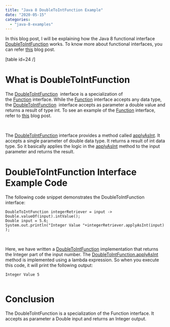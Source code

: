 ```yaml
---
title: "Java 8 DoubleToIntFunction Example"
date: "2020-05-15"
categories: 
  - "java-8-examples"
---
```


In this blog post, I will be explaining how the Java 8 functional interface [DoubleToIntFunction](https://docs.oracle.com/javase/9/docs/api/java/util/function/DoubleToIntFunction.html) works. To know more about functional interfaces, you can refer [this](https://learnjava.co.in/what-is-a-functional-interface/) blog post.

\[table id=24 /\]

# What is DoubleToIntFunction

The [DoubleToIntFunction](https://docs.oracle.com/javase/9/docs/api/java/util/function/DoubleToIntFunction.html)  interface is a specialization of the [Function](https://learnjava.co.in/java-8-function-interface-example/) interface. While the [Function](https://learnjava.co.in/java-8-function-interface-example/) interface accepts any data type, the [DoubleToIntFunction](https://docs.oracle.com/javase/9/docs/api/java/util/function/DoubleToIntFunction.html)  interface accepts as parameter a double value and returns a result of type int. To see an example of the [Function](https://learnjava.co.in/java-8-function-interface-example/) interface, refer to [this](https://learnjava.co.in/java-8-function-interface-example/) blog post.

 

The [DoubleToIntFunction](https://docs.oracle.com/javase/9/docs/api/java/util/function/DoubleToIntFunction.html) interface provides a method called [applyAsInt](https://docs.oracle.com/javase/9/docs/api/java/util/function/DoubleToIntFunction.html#applyAsInt-double-). It accepts a single parameter of double data type. It returns a result of int data type. So it basically applies the logic in the [applyAsInt](https://docs.oracle.com/javase/9/docs/api/java/util/function/DoubleToIntFunction.html#applyAsInt-double-) method to the input parameter and returns the result.

# DoubleToIntFunction Interface Example Code

The following code snippet demonstrates the DoubleToIntFunction interface:

```
DoubleToIntFunction integerRetriever = input -> Double.valueOf(input).intValue();
Double input = 5.6;
System.out.println("Integer Value "+integerRetriever.applyAsInt(input) );
```

 

Here, we have written a [DoubleToIntFunction](https://docs.oracle.com/javase/9/docs/api/java/util/function/DoubleToIntFunction.html) implementation that returns the Integer part of the input number. The [DoubleToIntFunction.applyAsInt](https://docs.oracle.com/javase/9/docs/api/java/util/function/DoubleToIntFunction.html#applyAsInt-double-) method is implemented using a lambda expression. So when you execute this code, it will print the following output:

```
Integer Value 5


```

# Conclusion

The DoubleToIntFunction is a specialization of the Function interface. It accepts as parameter a Double input and returns an Integer output.
